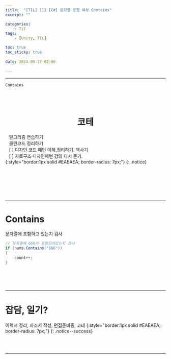 ```yaml
---
title:  "[TIL] 113 [C#] 문자열 포함 여부 Contains"
excerpt: ""

categories:
    - Til
tags:
    - [Unity, TIL]

toc: true
toc_sticky: true
 
date: 2024-09-17 02:00

---
```

- - -

`Contains`

<BR><BR>

<center><H1>  코테 </H1></center>

&nbsp;&nbsp; 알고리즘 연습하기     
&nbsp;&nbsp; 클린코드 정리하기   
&nbsp;&nbsp; [ ] 디자인 코드 패턴 이해,정리하기. 책사기  
&nbsp;&nbsp; [ ] 자료구조 디자인패턴 강의 다시 듣기.   
{:style="border:1px solid #EAEAEA; border-radius: 7px;"}
{: .notice}  


<br><br><br><br><br>
- - - 

# Contains
문자열에 포함하고 있는지 검사

<div class="notice--primary" markdown="1"> 

```c# 
// 문자열에 666이 포함되어있는지 검사
if (nums.Contains("666"))
{
    count++;
}

```


</div>


<br><br><br>
- - - 

# 잡담, 일기?
이력서 정리, 자소서 작성, 면접준비중, 코테
{:style="border:1px solid #EAEAEA; border-radius: 7px;"}
{: .notice--success}  

<br><br>
- - -
